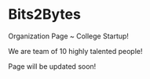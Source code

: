 Bits2Bytes
==========

Organization Page ~ College Startup!

We are team of 10 highly talented people!

Page will be updated soon! 
